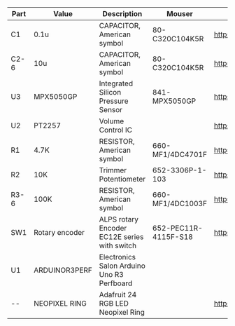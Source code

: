 | Part | Value          | Description                                  | Mouser               | Amazon                                  |
| ---- | -------------- | -------------------------------------------- | -------------------- | ----------------------------------------|
| C1   | 0.1u           | CAPACITOR, American symbol                   | 80-C320C104K5R       | https://www.amazon.com/dp/B007SVHFXO    |
| C2-6 | 10u            | CAPACITOR, American symbol                   | 80-C320C104K5R       | https://www.amazon.com/dp/B007SVHFXO    |
| U3   | MPX5050GP      | Integrated Silicon Pressure Sensor           | 841-MPX5050GP        | https://www.amazon.com/dp/B005T5KNDK    |
| U2   | PT2257         | Volume Control IC                            |                      | https://www.amazon.com/dp/B082FMSNQG    |
| R1   | 4.7K           | RESISTOR, American symbol                    | 660-MF1/4DC4701F     | https://www.amazon.com/dp/B003UC4FSS    |
| R2   | 10K            | Trimmer Potentiometer                        | 652-3306P-1-103      | https://www.amazon.com/dp/B00SWK15KE    |
| R3-6 | 100K           | RESISTOR, American symbol                    | 660-MF1/4DC1003F     | https://www.amazon.com/dp/B003UC4FSS    |
| SW1  | Rotary encoder | ALPS rotary Encoder EC12E series with switch | 652-PEC11R-4115F-S18 | https://www.amazon.com/dp/B0197X1UZY    |
| U1   | ARDUINOR3PERF  | Electronics Salon Arduino Uno R3 Perfboard   |                      |                                         |
| --   | NEOPIXEL RING  | Adafruit 24 RGB LED Neopixel Ring            |                      | https://www.amazon.com/dp/B00K9M3WXG    |
